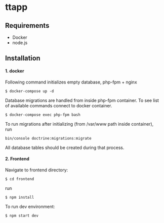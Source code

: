 # ttapp

## Requirements
* Docker
* node.js

## Installation
#### 1. docker 
Following command initializes empty database, php-fpm + nginx
```
$ docker-compose up -d
```
Database migrations are handled from inside php-fpm container. To see list of available commands connect to docker container.
```
$ docker-compose exec php-fpm bash
```
To run migrations after initializing (from /var/www path inside container), run
```
bin/console doctrine:migrations:migrate
```
All database tables should be created during that process.

#### 2. Frontend
Navigate to frontend directory:
```
$ cd frontend
```
run
```
$ npm install
```
To run dev environment:
```
$ npm start dev
```
